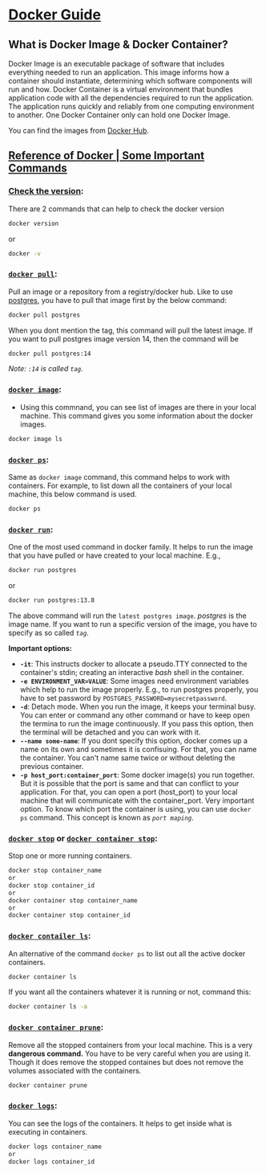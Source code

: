 # [Docker Guide](https://docs.docker.com)

## What is Docker Image & Docker Container?

Docker Image is an executable package of software that includes everything needed to run an application. This image informs how a container should instantiate, determining which software components will run and how. Docker Container is a virtual environment that bundles application code with all the dependencies required to run the application. The application runs quickly and reliably from one computing environment to another. One Docker Container only can hold one Docker Image.

You can find the images from [Docker Hub](https://hub.docker.com/search).

## [Reference of Docker | Some Important Commands](https://docs.docker.com/reference)

### [Check the version](https://docs.docker.com/engine/reference/commandline/version):

There are 2 commands that can help to check the docker version
```bash
docker version
```
or
```bash
docker -v
```

### [`docker pull`](https://docs.docker.com/engine/reference/commandline/pull):

Pull an image or a repository from a registry/docker hub. Like to use [postgres](https://hub.docker.com/_/postgres), you have to pull that image first by the below command:

```bash
docker pull postgres
```

When you dont mention the tag, this command will pull the latest image. If you want to pull postgres image version 14, then the command will be

```bash
docker pull postgres:14
```

*Note: `:14` is called `tag`.*

### [`docker image`](https://docs.docker.com/engine/reference/commandline/image):

- Using this commnand, you can see list of images are there in your local machine. This command gives you some information about the docker images.
```bash
docker image ls
```

### [`docker ps`](https://docs.docker.com/engine/reference/commandline/ps):

Same as `docker image` command, this command helps to work with containers. For example, to list down all the containers of your local machine, this below command is used.
```bash
docker ps
```

### [`docker run`](https://docs.docker.com/engine/reference/commandline/run):

One of the most used command in docker family. It helps to run the image that you have pulled or have created to your local machine. E.g.,

```bash
docker run postgres
```
or
```bash
docker run postgres:13.8
```
The above command will run the `latest postgres image`. *postgres* is the image name. If you want to run a specific version of the image, you have to specify as so called *`tag`*.

**Important options:**
- **`-it`**: This instructs docker to allocate a pseudo.TTY connected to the container's stdin; creating an interactive *bash* shell in the container.
- **`-e ENVIRONMENT_VAR=VALUE`**: Some images need environment variables which help to run the image properly. E.g., to run postgres properly, you have to set password by `POSTGRES_PASSWORD=mysecretpassword`.
- **`-d`**: Detach mode. When you run the image, it keeps your terminal busy. You can enter or command any other command or have to keep open the termina to run the image continuously. If you pass this option, then the terminal will be detached and you can work with it.
- **`--name some-name`**: If you dont specify this option, docker comes up a name on its own and sometimes it is confisuing. For that, you can name the container. You can't name same twice or without deleting the previous container.
- **`-p host_port:container_port`**: Some docker image(s) you run together. But it is possible that the port is same and that can conflict to your application. For that, you can open a port (host_port) to your local machine that will communicate with the container_port. Very important option. To know which port the container is using, you can use `docker ps` command. This concept is known as *`port maping`*.

### [`docker stop`](https://docs.docker.com/engine/reference/commandline/stop) or [`docker container stop`](https://docs.docker.com/engine/reference/commandline/container_stop):

Stop one or more running containers.

```bash
docker stop container_name
or
docker stop container_id
or
docker container stop container_name
or
docker container stop container_id
```

### [`docker contailer ls`](https://docs.docker.com/engine/reference/commandline/container_ls):
An alternative of the command `docker ps` to list out all the active docker containers.

```bash
docker container ls
```

If you want all the containers whatever it is running or not, command this:
```bash
docker container ls -a
```

### [`docker container prune`](https://docs.docker.com/engine/reference/commandline/container_prune/):

Remove all the stopped containers from your local machine. This is a very **dangerous command.** You have to be very careful when you are using it. Though it does remove the stopped containes but does not remove the volumes associated with the containers.

```bash
docker container prune
```

### [`docker logs`](https://docs.docker.com/engine/reference/commandline/logs):

You can see the logs of the containers. It helps to get inside what is executing in containers.

```bash
docker logs container_name
or
docker logs container_id
```

